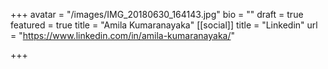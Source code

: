 +++
avatar = "/images/IMG_20180630_164143.jpg"
bio = ""
draft = true
featured = true
title = "Amila Kumaranayaka"
[[social]]
title = "Linkedin"
url = "https://www.linkedin.com/in/amila-kumaranayaka/"

+++
